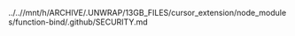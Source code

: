 ../..//mnt/h/ARCHIVE/.UNWRAP/13GB_FILES/cursor_extension/node_modules/function-bind/.github/SECURITY.md